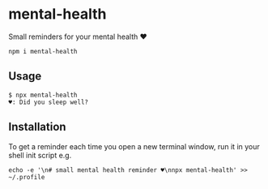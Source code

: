 # mental-health

Small reminders for your mental health ♥

```
npm i mental-health
```

## Usage

```
$ npx mental-health
♥: Did you sleep well?
```

## Installation

To get a reminder each time you open a new terminal window, run it in your shell init script e.g.

```
echo -e '\n# small mental health reminder ♥\nnpx mental-health' >> ~/.profile
```
